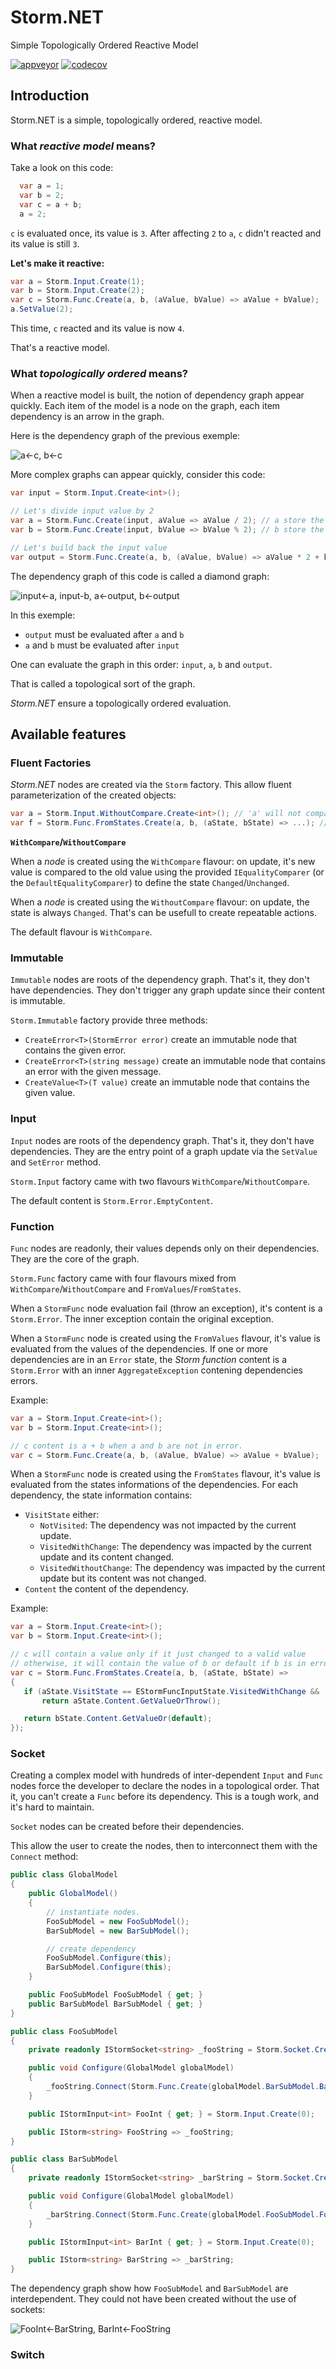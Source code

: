 # Storm.NET
Simple Topologically Ordered Reactive Model

[![appveyor](https://ci.appveyor.com/api/projects/status/github/StormDotNet/Storm.NET?svg=true)](https://ci.appveyor.com/project/StormDotNetAdmin/storm-net)
[![codecov](https://codecov.io/gh/StormDotNet/Storm.NET/branch/master/graph/badge.svg)](https://codecov.io/gh/StormDotNet/Storm.NET)

## Introduction

Storm.NET is a simple, topologically ordered, reactive model.

### What *reactive model* means?

Take a look on this code:

```C#
  var a = 1;
  var b = 2;
  var c = a + b;
  a = 2;
```

`c` is evaluated once, its value is `3`.
After affecting `2` to `a`, `c` didn't reacted and its value is still `3`.

**Let's make it reactive:**

```C#
var a = Storm.Input.Create(1);
var b = Storm.Input.Create(2);
var c = Storm.Func.Create(a, b, (aValue, bValue) => aValue + bValue);
a.SetValue(2);
```

This time, `c` reacted and its value is now `4`.

That's a reactive model.

### What *topologically ordered* means?

When a reactive model is built, the notion of dependency graph appear quickly. Each item of the model is a node on the graph, each item dependency is an arrow in the graph.

Here is the dependency graph of the previous exemple:

![a<-c, b<-c](https://user-images.githubusercontent.com/58727950/71514740-6013a500-28a0-11ea-825a-d8c800393c28.png)

More complex graphs can appear quickly, consider this code:

```C#
var input = Storm.Input.Create<int>();

// Let's divide input value by 2
var a = Storm.Func.Create(input, aValue => aValue / 2); // a store the quotient
var b = Storm.Func.Create(input, bValue => bValue % 2); // b store the remainder

// Let's build back the input value
var output = Storm.Func.Create(a, b, (aValue, bValue) => aValue * 2 + bValue); // output store the same value as input
```

The dependency graph of this code is called a diamond graph:

![input<-a, input-b, a<-output, b<-output](https://user-images.githubusercontent.com/9695349/71476317-bae7c680-27e4-11ea-863e-e909b8ce3765.png)

In this exemple:
  - `output` must be evaluated after `a` and `b`
  - `a` and `b` must be evaluated after `input`

One can evaluate the graph in this order: `input`, `a`, `b` and `output`.

That is called a topological sort of the graph.

*Storm.NET* ensure a topologically ordered evaluation.

## Available features

### Fluent Factories

*Storm.NET* nodes are created via the `Storm` factory. This allow fluent parameterization of the created objects:

```C#
var a = Storm.Input.WithoutCompare.Create<int>(); // 'a' will not compare old and new values. It raise 'changed' at each update.
var f = Storm.Func.FromStates.Create(a, b, (aState, bState) => ...); // the evaluation of f will be done with extended informations
```

**`WithCompare`/`WithoutCompare`**

When a *node* is created using the `WithCompare` flavour: on update, it's new value is compared to the old value using the provided `IEqualityComparer` (or the `DefaultEqualityComparer`) to define the state `Changed`/`Unchanged`.

When a *node* is created using the `WithoutCompare` flavour: on update, the state is always `Changed`. That's can be usefull to create repeatable actions.

The default flavour is `WithCompare`.

### Immutable

`Immutable` nodes are roots of the dependency graph. That's it, they don't have dependencies. They don't trigger any graph update since their content is immutable.

`Storm.Immutable` factory provide three methods:
 - `CreateError<T>(StormError error)` create an immutable node that contains the given error.
 - `CreateError<T>(string message)` create an immutable node that contains an error with the given message.
 - `CreateValue<T>(T value)` create an immutable node that contains the given value.

### Input

`Input` nodes are roots of the dependency graph. That's it, they don't have dependencies. They are the entry point of a graph update via the `SetValue` and `SetError` method.

`Storm.Input` factory came with two flavours `WithCompare`/`WithoutCompare`.

The default content is `Storm.Error.EmptyContent`.

### Function

`Func` nodes are readonly, their values depends only on their dependencies. They are the core of the graph.

`Storm.Func` factory came with four flavours mixed from `WithCompare`/`WithoutCompare` and `FromValues`/`FromStates`.

When a `StormFunc` node evaluation fail (throw an exception), it's content is a `Storm.Error`. The inner exception contain the original exception.

When a `StormFunc` node is created using the `FromValues` flavour, it's value is evaluated from the values of the dependencies. If one or more dependencies are in an `Error` state, the *Storm function* content is a `Storm.Error` with an inner `AggregateException` contening dependencies errors.

Example:
```C#
var a = Storm.Input.Create<int>();
var b = Storm.Input.Create<int>();

// c content is a + b when a and b are not in error.
var c = Storm.Func.Create(a, b, (aValue, bValue) => aValue + bValue);
```

When a `StormFunc` node is created using the `FromStates` flavour, it's value is evaluated from the states informations of the dependencies.
For each dependency, the state information contains:
 - `VisitState` either:
   - `NotVisited`: The dependency was not impacted by the current update.
   - `VisitedWithChange`: The dependency was impacted by the current update and its content changed.
   - `VisitedWithoutChange`: The dependency was impacted by the current update but its content was not changed.
 - `Content` the content of the dependency.
 
 Example:
 ```C#
var a = Storm.Input.Create<int>();
var b = Storm.Input.Create<int>();

// c will contain a value only if it just changed to a valid value
// otherwise, it will contain the value of b or default if b is in error.
var c = Storm.Func.FromStates.Create(a, b, (aState, bState) =>
{
    if (aState.VisitState == EStormFuncInputState.VisitedWithChange && !aState.Content.TryGetError(out _))
        return aState.Content.GetValueOrThrow();

    return bState.Content.GetValueOr(default);
});
```

### Socket

Creating a complex model with hundreds of inter-dependent `Input` and `Func` nodes force the developer to declare the nodes in a topological order. That it, you can't create a `Func` before its dependency. This is a tough work, and it's hard to maintain.

`Socket` nodes can be created before their dependencies.

This allow the user to create the nodes, then to interconnect them with the `Connect` method:

```C#
public class GlobalModel
{
    public GlobalModel()
    {
        // instantiate nodes.
        FooSubModel = new FooSubModel();
        BarSubModel = new BarSubModel();

        // create dependency
        FooSubModel.Configure(this);
        BarSubModel.Configure(this);
    }

    public FooSubModel FooSubModel { get; }
    public BarSubModel BarSubModel { get; }
}

public class FooSubModel
{
    private readonly IStormSocket<string> _fooString = Storm.Socket.Create<string>();

    public void Configure(GlobalModel globalModel)
    {
        _fooString.Connect(Storm.Func.Create(globalModel.BarSubModel.BarInt, barInt => $"{barInt:00}"));
    }

    public IStormInput<int> FooInt { get; } = Storm.Input.Create(0);

    public IStorm<string> FooString => _fooString;
}

public class BarSubModel
{
    private readonly IStormSocket<string> _barString = Storm.Socket.Create<string>();

    public void Configure(GlobalModel globalModel)
    {
        _barString.Connect(Storm.Func.Create(globalModel.FooSubModel.FooInt, fooInt => $"{fooInt:00}"));
    }

    public IStormInput<int> BarInt { get; } = Storm.Input.Create(0);

    public IStorm<string> BarString => _barString;
}
```

The dependency graph show how `FooSubModel` and `BarSubModel` are interdependent. They could not have been created without the use of sockets:

![FooInt<-BarString, BarInt<-FooString](https://user-images.githubusercontent.com/9695349/71519701-efc54d80-28b8-11ea-9e58-e3dc0a368a18.png)

### Switch
